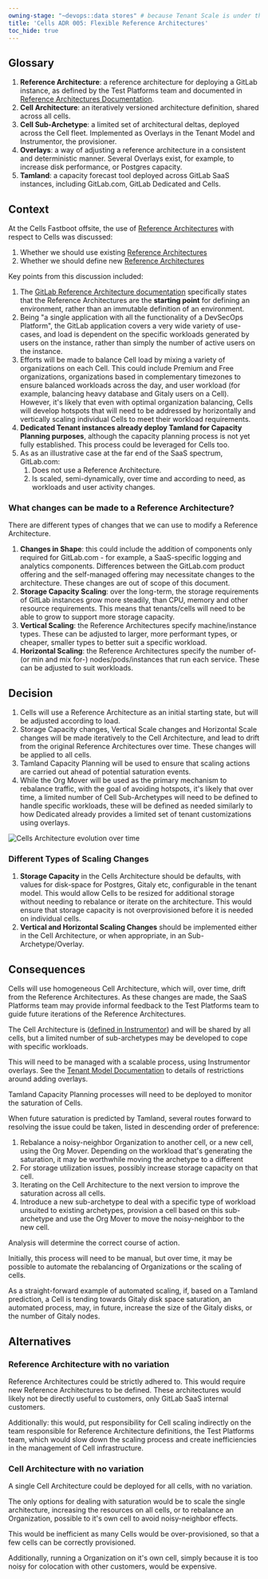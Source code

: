 ```yaml
---
owning-stage: "~devops::data stores" # because Tenant Scale is under this
title: 'Cells ADR 005: Flexible Reference Architectures'
toc_hide: true
---
```


## Glossary

1. **Reference Architecture**: a reference architecture for deploying a GitLab instance,
   as defined by the Test Platforms team and documented in
   [Reference Architectures Documentation](https://docs.gitlab.com/ee/administration/reference_architectures/index.html).
1. **Cell Architecture**: an iteratively versioned architecture definition, shared across all cells.
1. **Cell Sub-Archetype**: a limited set of architectural deltas, deployed across the Cell fleet.
   Implemented as Overlays in the Tenant Model and Instrumentor, the provisioner.
1. **Overlays**: a way of adjusting a reference architecture in a consistent and deterministic manner.
   Several Overlays exist, for example, to increase disk performance, or Postgres capacity.
1. **Tamland**: a capacity forecast tool deployed across GitLab SaaS instances,
   including GitLab.com, GitLab Dedicated and Cells.

## Context

At the Cells Fastboot offsite, the use of [Reference Architectures](https://docs.gitlab.com/ee/administration/reference_architectures/index.html) with respect to Cells was discussed:

1. Whether we should use existing [Reference Architectures](https://docs.gitlab.com/ee/administration/reference_architectures/index.html)
1. Whether we should define new [Reference Architectures](https://docs.gitlab.com/ee/administration/reference_architectures/index.html)

Key points from this discussion included:

1. The [GitLab Reference Architecture documentation](https://docs.gitlab.com/ee/administration/reference_architectures/index.html)
   specifically states that the Reference Architectures are the **starting point** for defining an environment,
   rather than an immutable definition of an environment.
1. Being "a single application with all the functionality of a DevSecOps Platform",
   the GitLab application covers a very wide variety of use-cases,
   and load is dependent on the specific workloads generated by users on the instance,
   rather than simply the number of active users on the instance.
1. Efforts will be made to balance Cell load by mixing a variety of organizations on each Cell.
   This could include Premium and Free organizations, organizations based in complementary timezones
   to ensure balanced workloads across the day,
   and user workload (for example, balancing heavy database and Gitaly users on a Cell).
   However, it's likely that even with optimal organization balancing,
   Cells will develop hotspots that will need to be addressed by horizontally and vertically
   scaling individual Cells to meet their workload requirements.
1. **Dedicated Tenant instances already deploy Tamland for Capacity Planning purposes**,
   although the capacity planning process is not yet fully established.
   This process could be leveraged for Cells too.
1. As as an illustrative case at the far end of the SaaS spectrum, GitLab.com:
   1. Does not use a Reference Architecture.
   1. Is scaled, semi-dynamically, over time and according to need, as workloads and user activity changes.

### What changes can be made to a Reference Architecture?

There are different types of changes that we can use to modify a Reference Architecture.

1. **Changes in Shape**: this could include the addition of components only required for GitLab.com -
   for example, a SaaS-specific logging and analytics components.
   Differences between the GitLab.com product offering and the self-managed offering may necessitate changes to the architecture.
   These changes are out of scope of this document.
1. **Storage Capacity Scaling**: over the long-term, the storage requirements of GitLab instances grow more steadily, than
   CPU, memory and other resource requirements.
   This means that tenants/cells will need to be able to grow to support more storage capacity.
1. **Vertical Scaling**: the Reference Architectures specify machine/instance types.
   These can be adjusted to larger, more performant types,
   or cheaper, smaller types to better suit a specific workload.
1. **Horizontal Scaling**: the Reference Architectures specify the number of- (or min and mix for-) nodes/pods/instances that
   run each service.
   These can be adjusted to suit workloads.

## Decision

1. Cells will use a Reference Architecture as an initial starting state, but will be adjusted according to load.
1. Storage Capacity changes, Vertical Scale changes and Horizontal Scale changes will be made iteratively to the Cell Architecture,
   and lead to drift from the original Reference Architectures over time.
   These changes will be applied to all cells.
1. Tamland Capacity Planning will be used to ensure that scaling actions are carried out ahead of potential saturation events.
1. While the Org Mover will be used as the primary mechanism to rebalance traffic, with the goal of avoiding hotspots,
   it's likely that over time, a limited number of Cell Sub-Archetypes will need to be defined to handle specific workloads,
   these will be defined as needed similarly to how Dedicated already provides a limited set of tenant customizations using
   overlays.

![Cells Architecture evolution over time](https://docs.google.com/drawings/d/e/2PACX-1vTKB9IWloAqvUa7msAZ8wkVl1DhsPV0y-cbJTTeNLrkg2TEuxROPxqwNe03bBNCWVxIsVfPU0VxCZkR/pub?w=925&h=345)

### Different Types of Scaling Changes

1. **Storage Capacity** in the Cells Architecture should be defaults,
   with values for disk-space for Postgres, Gitaly etc,
   configurable in the tenant model.
   This would allow Cells to be resized for additional storage without needing to rebalance or iterate on the architecture.
   This would ensure that storage capacity is not overprovisioned before it is needed on individual cells.
1. **Vertical and Horizontal Scaling Changes** should be implemented either in the Cell Architecture,
   or when appropriate, in an Sub-Archetype/Overlay.

## Consequences

Cells will use homogeneous Cell Architecture, which will, over time, drift from the Reference Architectures.
As these changes are made, the SaaS Platforms team may provide informal feedback to the Test Platforms team to guide future
iterations of the Reference Architectures.

The Cell Architecture is
([defined in Instrumentor](https://gitlab.com/gitlab-com/gl-infra/gitlab-dedicated/instrumentor/-/blob/main/gcp/jsonnet/reference_architecture.libsonnet)) and will be shared by all cells,
but a limited number of sub-archetypes may be developed to cope with specific workloads.

This will need to be managed with a scalable process, using Instrumentor overlays.
See the [Tenant Model Documentation](https://gitlab.com/gitlab-com/gl-infra/gitlab-dedicated/team/-/blob/main/engineering/tenant-model.md#reference-architecture-overlays) to details of restrictions around adding overlays.

Tamland Capacity Planning processes will need to be deployed to monitor the saturation of Cells.

When future saturation is predicted by Tamland, several routes forward to resolving the issue could be taken,
listed in descending order of preference:

1. Rebalance a noisy-neighbor Organization to another cell, or a new cell, using the Org Mover.
   Depending on the workload that's generating the saturation,
   it may be worthwhile moving the archetype to a different
1. For storage utilization issues, possibly increase storage capacity on that cell.
1. Iterating on the Cell Architecture to the next version to improve the saturation across all cells.
1. Introduce a new sub-archetype to deal with a specific type of workload unsuited to existing archetypes,
   provision a cell based on this sub-archetype and use the Org Mover to move the noisy-neighbor to the new cell.

Analysis will determine the correct course of action.

Initially, this process will need to be manual, but over time, it may be possible to automate the rebalancing of Organizations
or the scaling of cells.

As a straight-forward example of automated scaling, if, based on a Tamland prediction,
a Cell is tending towards Gitaly disk space saturation,
an automated process, may, in future,
increase the size of the Gitaly disks, or the number of Gitaly nodes.

## Alternatives

### Reference Architecture with no variation

Reference Architectures could be strictly adhered to.
This would require new Reference Architectures to be defined.
These architectures would likely not be directly useful to customers,
only GitLab SaaS internal customers.

Additionally: this would, put responsibility for Cell scaling indirectly on the team responsible for Reference Architecture definitions,
the Test Platforms team, which would slow down the scaling process and create inefficiencies in the management of Cell infrastructure.

### Cell Architecture with no variation

A single Cell Architecture could be deployed for all cells, with no variation.

The only options for dealing with saturation would be to scale the single architecture,
increasing the resources on all cells,
or to rebalance an Organization, possible to it's own cell to avoid noisy-neighbor effects.

This would be inefficient as many Cells would be over-provisioned,
so that a few cells can be correctly provisioned.

Additionally, running a Organization on it's own cell,
simply because it is too noisy for colocation with other customers, would be expensive.
